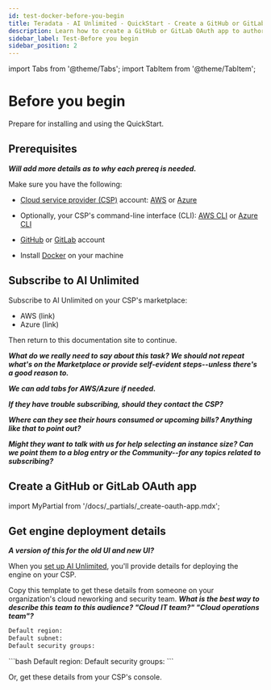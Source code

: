 ```yaml
---
id: test-docker-before-you-begin
title: Teradata - AI Unlimited - QuickStart - Create a GitHub or GitLab OAuth app
description: Learn how to create a GitHub or GitLab OAuth app to authorize your Git repository to store user and project information.
sidebar_label: Test-Before you begin
sidebar_position: 2
---
```

import Tabs from '@theme/Tabs';
import TabItem from '@theme/TabItem';

# Before you begin

Prepare for installing and using the QuickStart.

## Prerequisites

***Will add more details as to why each prereq is needed.***

Make sure you have the following: 

- [Cloud service provider (CSP)](/docs/glossary.md#glo-csp) account: [AWS](https://aws.amazon.com) or [Azure](https://azure.microsoft.com) 

- Optionally, your CSP's command-line interface (CLI): [AWS CLI](https://docs.aws.amazon.com/cli/latest/userguide/cli-chap-getting-started.html) or [Azure CLI](https://learn.microsoft.com/en-us/cli/azure/get-started-with-azure-cli)

- [GitHub](https://github.com) or [GitLab](https://gitlab.com) account

- Install [Docker](https://www.docker.com/get-started/) on your machine

## Subscribe to AI Unlimited

Subscribe to AI Unlimited on your CSP's marketplace:
- AWS (link)
- Azure (link)

Then return to this documentation site to continue.
 
***What do we really need to say about this task? We should not repeat what's on the Marketplace or provide self-evident steps--unless there's a good reason to.***
 
***We can add tabs for AWS/Azure if needed.***
 
***If they have trouble subscribing, should they contact the CSP?***
  
***Where can they see their hours consumed or upcoming bills? Anything like that to point out?***
 
***Might they want to talk with us for help selecting an instance size? Can we point them to a blog entry or the Community--for any topics related to subscribing?***
 
## Create a GitHub or GitLab OAuth app

import MyPartial from '/docs/_partials/_create-oauth-app.mdx';

<MyPartial />

## Get engine deployment details

***A version of this for the old UI and new UI?***
  
When you [set up AI Unlimited](/docs/install-ai-unlimited/quickstart/docker-setup-b.md), you'll provide details for deploying the engine on your CSP. 

Copy this template to get these details from someone on your organization's cloud neworking and security team. ***What is the best way to describe this team to this audience? "Cloud IT team?" "Cloud operations team"?*** 
<Tabs>
<TabItem value="aws" label="AWS">
```bash
Default region:
Default subnet:
Default security groups: 
```
</TabItem>

<TabItem value="azure" label="Azure">
	```bash
	Default region:
    Default security groups: 
	```
</TabItem>
</Tabs> 

Or, get these details from your CSP's console.